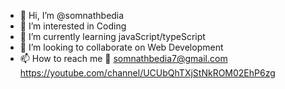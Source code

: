 - 👋 Hi, I’m @somnathbedia
- 👀 I’m interested in Coding
- 🌱 I’m currently learning javaScript/typeScript
- 💞️ I’m looking to collaborate on Web Development
- 📫 How to reach me 💌 somnathbedia7@gmail.com
 https://youtube.com/channel/UCUbQhTXjStNkROM02EhP6zg
